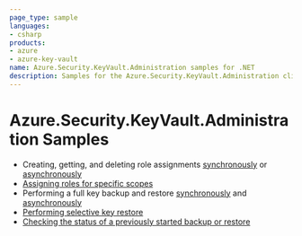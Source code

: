 ```yaml
---
page_type: sample
languages:
- csharp
products:
- azure
- azure-key-vault
name: Azure.Security.KeyVault.Administration samples for .NET
description: Samples for the Azure.Security.KeyVault.Administration client library.
---
```


# Azure.Security.KeyVault.Administration Samples

- Creating, getting, and deleting role assignments [synchronously](https://github.com/Azure/azure-sdk-for-net/blob/main/sdk/keyvault/Azure.Security.KeyVault.Administration/samples/Sample1_RbacHelloWorldSync.md) or [asynchronously](https://github.com/Azure/azure-sdk-for-net/blob/main/sdk/keyvault/Azure.Security.KeyVault.Administration/samples/Sample1_RbacHelloWorldAsync.md)
- [Assigning roles for specific scopes](https://github.com/Azure/azure-sdk-for-net/blob/main/sdk/keyvault/Azure.Security.KeyVault.Administration/samples/Sample2_RbacScopeAssignment.md)
- Performing a full key backup and restore [synchronously](https://github.com/Azure/azure-sdk-for-net/blob/main/sdk/keyvault/Azure.Security.KeyVault.Administration/samples/Sample1_BackupHelloWorldSync.md) and [asynchronously](https://github.com/Azure/azure-sdk-for-net/blob/main/sdk/keyvault/Azure.Security.KeyVault.Administration/samples/Sample1_BackupHelloWorldAsync.md)
- [Performing selective key restore](https://github.com/Azure/azure-sdk-for-net/blob/main/sdk/keyvault/Azure.Security.KeyVault.Administration/samples/Sample2_SelectiveRestore.md)
- [Checking the status of a previously started backup or restore](https://github.com/Azure/azure-sdk-for-net/blob/main/sdk/keyvault/Azure.Security.KeyVault.Administration/samples/Sample3_BackRestoreResume.md)
